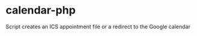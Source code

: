calendar-php
============

Script creates an ICS appointment file or a redirect to the Google calendar
